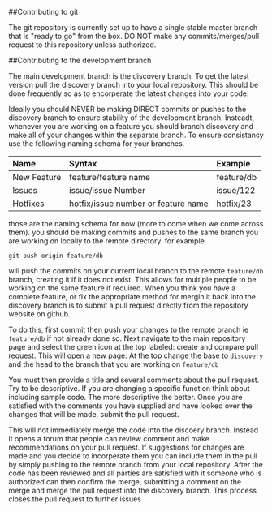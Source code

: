 ##Contributing to git

The git repository is currently set up to have a single stable master branch that is "ready to go" from the box. DO NOT make any commits/merges/pull request to this repository unless authorized.


##Contributing to the development branch

The main development branch is the discovery branch. To get the latest version pull the discovery branch into your local repository.
This should be done frequently so as to encorperate the latest changes into your code.

Ideally you should NEVER be making DIRECT commits or pushes to the discovery branch to ensure stability of the development branch. 
Insteadt, whenever you are working on a feature you should branch discovery and make all of your changes within the separate branch.
To ensure consistancy use the following naming schema for your branches.


| Name         |Syntax       | Example       |
|:-------------|:------------|:--------------|
| New Feature  |feature/feature name|feature/db|
| Issues       |issue/issue Number|issue/122|
| Hotfixes     |hotfix/issue number or feature name|hotfix/23|


those are the naming schema for now (more to come when we come across them). you should be making commits and pushes to the same branch
you are working on locally to the remote directory. for example 

`git push origin feature/db` 

will push the commits on your current local branch to the remote `feature/db` branch, creating it if it does not exist. This allows for multiple people to be working on the same feature if required. When you think you have a complete feature, or fix  the appropriate method for mergin it back into the discovery branch is to submit a pull request directly from the repository website on github.


To do this, first commit then push your changes to the remote branch ie `feature/db` if not already done so. Next navigate to the main repository page and select the green icon at the top labeled: create and compare pull request. This will open a new page. At the top change the base to `discovery` and the head to the branch that you are working on `feature/db`

You must then provide a title and several comments about the pull request. Try to be descriptive. If you are changing a specific function think about including sample code. The more descriptive the better. Once you are satisfied with the comments you have supplied and have looked over the changes that will be made, submit the pull request.

This will not immediately merge the code into the discoery branch. Instead it opens a forum that people can review comment and make recommendations on your pull request. If suggestions for changes are made and you decide to incorperate them you can include them in the pull by simply pushing to the remote branch from your local repository. After the code has been reviewed and all parties are satisfied with it someone who is authorized can then confirm the merge, submitting a comment on the merge and merge the pull request into the discovery branch. This process closes the pull request to further issues 	